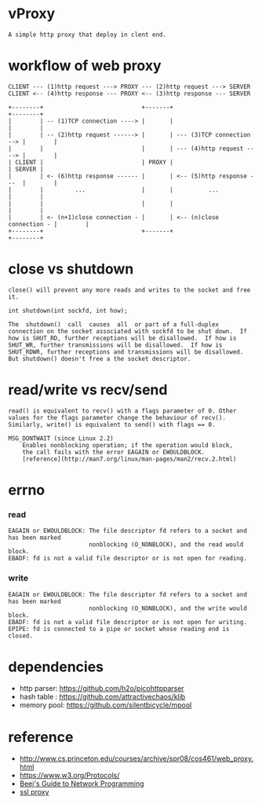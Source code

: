 # vProxy
    A simple http proxy that deploy in clent end.

# workflow of web proxy

    CLIENT --- (1)http request ---> PROXY --- (2)http request ---> SERVER
    CLIENT <-- (4)http response --- PROXY <-- (3)http response --- SERVER
    
    +--------+                            +-------+                           +--------+
    |        | -- (1)TCP connection ----> |       |                           |        |
    |        | -- (2)http request ------> |       | --- (3)TCP connection --> |        |
    |        |                            |       | --- (4)http request ----> |        |
    | CLIENT |                            | PROXY |                           | SERVER |
    |        | <- (6)http response ------ |       | <-- (5)http response ---  |        |
    |        |         ...                |       |          ...              |        |
    |        |                            |       |                           |        |
    |        | <- (n+1)close connection - |       | <-- (n)close connection - |        |
    +--------+                            +-------+                           +--------+

# close vs shutdown

    close() will prevent any more reads and writes to the socket and free it.

    int shutdown(int sockfd, int how);

    The  shutdown()  call  causes  all  or part of a full-duplex connection on the socket associated with sockfd to be shut down.  If how is SHUT_RD, further receptions will be disallowed.  If how is SHUT_WR, further transmissions will be disallowed.  If how is SHUT_RDWR, further receptions and transmissions will be disallowed.
    But shutdown() doesn't free a the socket descriptor.

# read/write vs recv/send

    read() is equivalent to recv() with a flags parameter of 0. Other values for the flags parameter change the behaviour of recv(). Similarly, write() is equivalent to send() with flags == 0.

    MSG_DONTWAIT (since Linux 2.2)
        Enables nonblocking operation; if the operation would block,
        the call fails with the error EAGAIN or EWOULDBLOCK.
        [reference](http://man7.org/linux/man-pages/man2/recv.2.html)
    
# errno

### read
    
    EAGAIN or EWOULDBLOCK: The file descriptor fd refers to a socket and has been marked 
                           nonblocking (O_NONBLOCK), and the read would block.
    EBADF: fd is not a valid file descriptor or is not open for reading.

### write

    EAGAIN or EWOULDBLOCK: The file descriptor fd refers to a socket and has been marked
                           nonblocking (O_NONBLOCK), and the write would block.
    EBADF: fd is not a valid file descriptor or is not open for writing.
    EPIPE: fd is connected to a pipe or socket whose reading end is closed.

# dependencies
- http parser: https://github.com/h2o/picohttpparser
- hash table : https://github.com/attractivechaos/klib
- memory pool: https://github.com/silentbicycle/mpool

# reference
- http://www.cs.princeton.edu/courses/archive/spr08/cos461/web_proxy.html
- https://www.w3.org/Protocols/
- [Beej's Guide to Network Programming](http://beej.us/guide/bgnet/output/html/singlepage/bgnet.html)
- [ssl proxy](https://github.com/libevent/libevent/blob/master/sample/le-proxy.c)
